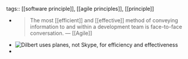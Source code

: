 tags:: [[software principle]], [[agile principles]], [[principle]]

- > The most [[efficient]] and [[effective]] method of conveying information to and within a development team is face-to-face conversation. — [[Agile]]
- ![Dilbert uses planes, not Skype, for efficiency and effectiveness](https://blog.ragingflame.co.za/img/stoneagetribe.gif)
-